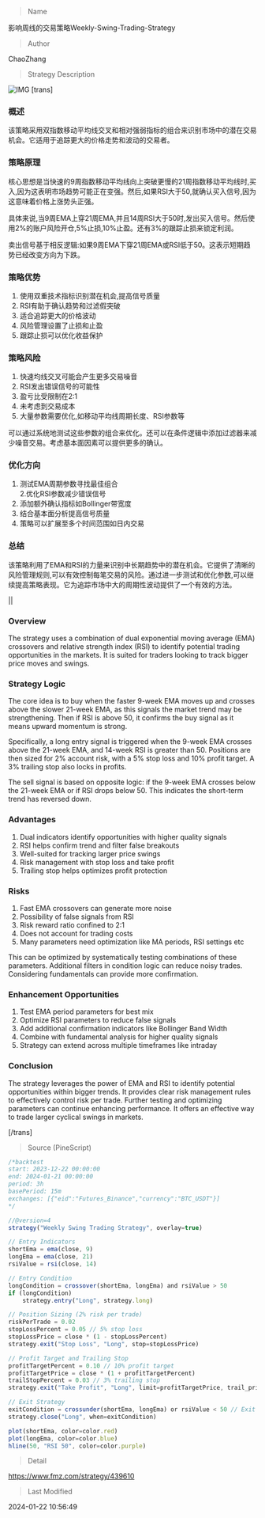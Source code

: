 
> Name

影响周线的交易策略Weekly-Swing-Trading-Strategy

> Author

ChaoZhang

> Strategy Description

![IMG](https://www.fmz.com/upload/asset/1bae64dc6f42d60c2ac.png)
 [trans]
### 概述

该策略采用双指数移动平均线交叉和相对强弱指标的组合来识别市场中的潜在交易机会。它适用于追踪更大的价格走势和波动的交易者。

### 策略原理  

核心思想是当快速的9周指数移动平均线向上突破更慢的21周指数移动平均线时,买入,因为这表明市场趋势可能正在变强。然后,如果RSI大于50,就确认买入信号,因为这意味着价格上涨势头正强。  

具体来说,当9周EMA上穿21周EMA,并且14周RSI大于50时,发出买入信号。然后使用2%的账户风险开仓,5%止损,10%止盈。还有3%的跟踪止损来锁定利润。  

卖出信号基于相反逻辑:如果9周EMA下穿21周EMA或RSI低于50。这表示短期趋势已经改变方向为下跌。

### 策略优势

1. 使用双重技术指标识别潜在机会,提高信号质量  
2. RSI有助于确认趋势和过滤假突破  
3. 适合追踪更大的价格波动  
4. 风险管理设置了止损和止盈  
5. 跟踪止损可以优化收益保护  

### 策略风险

1. 快速均线交叉可能会产生更多交易噪音  
2. RSI发出错误信号的可能性  
3. 盈亏比受限制在2:1  
4. 未考虑到交易成本
5. 大量参数需要优化,如移动平均线周期长度、RSI参数等

可以通过系统地测试这些参数的组合来优化。还可以在条件逻辑中添加过滤器来减少噪音交易。考虑基本面因素可以提供更多的确认。

### 优化方向  

1. 测试EMA周期参数寻找最佳组合  
2.优化RSI参数减少错误信号  
3. 添加额外确认指标如Bollinger带宽度  
4. 结合基本面分析提高信号质量  
5. 策略可以扩展至多个时间范围如日内交易

### 总结  

该策略利用了EMA和RSI的力量来识别中长期趋势中的潜在机会。它提供了清晰的风险管理规则,可以有效控制每笔交易的风险。通过进一步测试和优化参数,可以继续提高策略表现。它为追踪市场中大的周期性波动提供了一个有效的方法。

||

### Overview  

The strategy uses a combination of dual exponential moving average (EMA) crossovers and relative strength index (RSI) to identify potential trading opportunities in the markets. It is suited for traders looking to track bigger price moves and swings.  

### Strategy Logic   

The core idea is to buy when the faster 9-week EMA moves up and crosses above the slower 21-week EMA, as this signals the market trend may be strengthening. Then if RSI is above 50, it confirms the buy signal as it means upward momentum is strong.   

Specifically, a long entry signal is triggered when the 9-week EMA crosses above the 21-week EMA, and 14-week RSI is greater than 50. Positions are then sized for 2% account risk, with a 5% stop loss and 10% profit target. A 3% trailing stop also locks in profits.   

The sell signal is based on opposite logic: if the 9-week EMA crosses below the 21-week EMA or if RSI drops below 50. This indicates the short-term trend has reversed down.  

### Advantages  

1. Dual indicators identify opportunities with higher quality signals 
2. RSI helps confirm trend and filter false breakouts  
3. Well-suited for tracking larger price swings  
4. Risk management with stop loss and take profit  
5. Trailing stop helps optimizes profit protection  

### Risks  

1. Fast EMA crossovers can generate more noise  
2. Possibility of false signals from RSI  
3. Risk reward ratio confined to 2:1
4. Does not account for trading costs  
5. Many parameters need optimization like MA periods, RSI settings etc  

This can be optimized by systematically testing combinations of these parameters. Additional filters in condition logic can reduce noisy trades. Considering fundamentals can provide more confirmation.  

### Enhancement Opportunities  

1. Test EMA period parameters for best mix  
2. Optimize RSI parameters to reduce false signals
3. Add additional confirmation indicators like Bollinger Band Width
4. Combine with fundamental analysis for higher quality signals 
5. Strategy can extend across multiple timeframes like intraday  

### Conclusion  

The strategy leverages the power of EMA and RSI to identify potential opportunities within bigger trends. It provides clear risk management rules to effectively control risk per trade. Further testing and optimizing parameters can continue enhancing performance. It offers an effective way to trade larger cyclical swings in markets.  

[/trans]



> Source (PineScript)

``` javascript
/*backtest
start: 2023-12-22 00:00:00
end: 2024-01-21 00:00:00
period: 3h
basePeriod: 15m
exchanges: [{"eid":"Futures_Binance","currency":"BTC_USDT"}]
*/

//@version=4
strategy("Weekly Swing Trading Strategy", overlay=true)

// Entry Indicators
shortEma = ema(close, 9)
longEma = ema(close, 21)
rsiValue = rsi(close, 14)

// Entry Condition
longCondition = crossover(shortEma, longEma) and rsiValue > 50
if (longCondition)
    strategy.entry("Long", strategy.long)

// Position Sizing (2% risk per trade)
riskPerTrade = 0.02
stopLossPercent = 0.05 // 5% stop loss
stopLossPrice = close * (1 - stopLossPercent)
strategy.exit("Stop Loss", "Long", stop=stopLossPrice)

// Profit Target and Trailing Stop
profitTargetPercent = 0.10 // 10% profit target
profitTargetPrice = close * (1 + profitTargetPercent)
trailStopPercent = 0.03 // 3% trailing stop
strategy.exit("Take Profit", "Long", limit=profitTargetPrice, trail_price=trailStopPercent, trail_offset=trailStopPercent)

// Exit Strategy
exitCondition = crossunder(shortEma, longEma) or rsiValue < 50 // Exit when EMAs cross or RSI drops below 50
strategy.close("Long", when=exitCondition)

plot(shortEma, color=color.red)
plot(longEma, color=color.blue)
hline(50, "RSI 50", color=color.purple)
```

> Detail

https://www.fmz.com/strategy/439610

> Last Modified

2024-01-22 10:56:49

